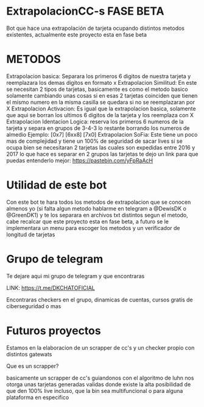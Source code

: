 # ExtrapolacionCC-s FASE BETA
Bot que hace una extrapolación de tarjeta ocupando distintos metodos existentes, actualmente este proyecto esta en fase beta

# METODOS
Extrapolacion basica: Separara los primeros 6 digitos de nuestra tarjeta y reemplazara los demas digitos en formato x
Extrapolacion Similitud: En este se necesitan 2 tipos de tarjetas, basicamente es como el metodo basico solamente cambiando unas cosas si en esas 2 tarjetas coinciden que tienen el mismo numero en la misma casilla se quedara
si no se reemplazaran por X
Extrapolacion Activacion: Es igual que la extrapolacion basica, solamente que aqui se borran los ultimos 6 digitos de la tarjeta y los reemplaza con X
Extrapolacion Identacion Logica: reserva los primeros 6 numeros de la tarjeta y separa en grupos de 3-4-3 lo restante borrando los numeros de almedio
Ejemplo: [0x7] [6xx8] [7x0]
Extrapolacion SoFia: Este tiene un poco mas de complejidad y tiene un 100% de seguridad de sacar lives si se ocupa bien
se necesitaran 2 tarjetas las cuales son expedidas entre 2016 y 2017 
lo que hace es separar en 2 grupos las tarjetas te dejo un link para que puedas entenderlo mejor: https://pastebin.com/yFpRaAcH

# Utilidad de este bot
Con este bot te hara todos los metodos de extrapolacion que se conocen almenos yo (si falta algun metodo hablarme en telegram a @DewisDK o @GreenDK1)
y te los separara en archivos txt distintos segun el metodo, cabe recalcar que este proyecto esta en fase beta, a futuro se le implementara un menu para escoger los metodos y un verificador de longitud de tarjetas

# Grupo de telegram

Te dejare aqui mi grupo de telegram y que encontraras

LINK: https://t.me/DKCHATOFICIAL

Encontraras checkers en el grupo, dinamicas de cuentas, cursos gratis de ciberseguridad o mas

# Futuros proyectos

Estamos en la elaboracion de un scrapper de cc's y un checker propio con distintos gatewats

Que es un scrapper?

basicamente un scrapper de cc's guiandonos con el algoritmo de luhn nos otorga unas tarjetas generadas validas donde existe la alta posibilidad de que den 100% live incluso, que la bin sea multifuncional o para alguna plataforma en especifico
